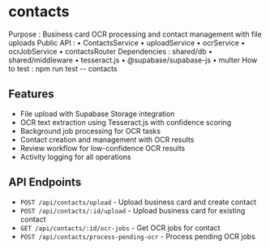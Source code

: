 # contacts

Purpose                : Business card OCR processing and contact management with file uploads
Public API             : • ContactsService • uploadService • ocrService • ocrJobService • contactsRouter
Dependencies           : shared/db • shared/middleware • tesseract.js • @supabase/supabase-js • multer
How to test            : npm run test -- contacts

## Features

- File upload with Supabase Storage integration
- OCR text extraction using Tesseract.js with confidence scoring
- Background job processing for OCR tasks
- Contact creation and management with OCR results
- Review workflow for low-confidence OCR results
- Activity logging for all operations

## API Endpoints

- `POST /api/contacts/upload` - Upload business card and create contact
- `POST /api/contacts/:id/upload` - Upload business card for existing contact
- `GET /api/contacts/:id/ocr-jobs` - Get OCR jobs for contact
- `POST /api/contacts/process-pending-ocr` - Process pending OCR jobs